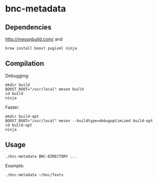 bnc-metadata
============

Dependencies
------------

http://mesonbuild.com/ and

    brew install boost pugixml ninja

Compilation
-----------

Debugging:

    mkdir build
    BOOST_ROOT="/usr/local" meson build
    cd build
    ninja

Faster:

    mkdir build-opt
    BOOST_ROOT="/usr/local" meson --buildtype=debugoptimized build-opt
    cd build-opt
    ninja


Usage
-----

    ./bnc-metadata BNC-DIRECTORY ...

Example:

    ./bnc-metadata ~/bnc/Texts
